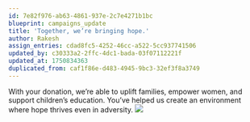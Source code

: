 ```yaml
---
id: 7e82f976-ab63-4861-937e-2c7e4271b1bc
blueprint: campaigns_update
title: 'Together, we’re bringing hope.'
author: Rakesh
assign_entries: cdad8fc5-4252-46cc-a522-5cc937741506
updated_by: c30333a2-2ffc-4dc1-bada-03f07112221f
updated_at: 1750834363
duplicated_from: caf1f86e-d483-4945-9bc3-32ef3f8a3749
---
```

With your donation, we’re able to uplift families, empower women, and support children’s education. You’ve helped us create an environment where hope thrives even in adversity.
![](/assets/images/contribute-img4.jpg)